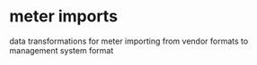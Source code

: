 # meter imports
data transformations for meter importing from vendor formats to management system format
